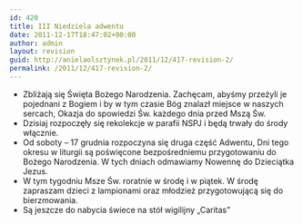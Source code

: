 ```yaml
---
id: 420
title: III Niedziela adwentu
date: 2011-12-17T18:47:02+00:00
author: admin
layout: revision
guid: http://anielaolsztynek.pl/2011/12/417-revision-2/
permalink: /2011/12/417-revision-2/
---
```

  * Zbliżają się Święta Bożego Narodzenia. Zachęcam, abyśmy przeżyli je pojednani z Bogiem i by w tym czasie Bóg znalazł miejsce w naszych sercach, Okazja do spowiedzi Św. każdego dnia przed Mszą Św.
  * Dzisiaj rozpoczęły się rekolekcje w parafii NSPJ i będą trwały do środy włącznie.
  * Od soboty &#8211; 17 grudnia rozpoczyna się druga część Adwentu, Dni tego okresu w liturgii są poświęcone bezpośredniemu przygotowaniu do Bożego Narodzenia. W tych dniach odmawiamy Nowennę do Dzieciątka Jezus.
  * W tym tygodniu Msze Św. roratnie w środę i w piątek. W środę zapraszam dzieci z lampionami oraz młodzież przygotowującą się do bierzmowania.
  * Są jeszcze do nabycia świece na stół wigilijny &#8222;Caritas&#8221;